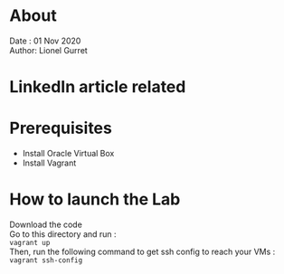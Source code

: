# About
Date : 01 Nov 2020  
Author: Lionel Gurret
# LinkedIn article related
# Prerequisites
* Install Oracle Virtual Box  
* Install Vagrant
# How to launch the Lab
Download the code  
Go to this directory and run :  
`vagrant up`  
Then, run the following command to get ssh config to reach your VMs :  
`vagrant ssh-config`
